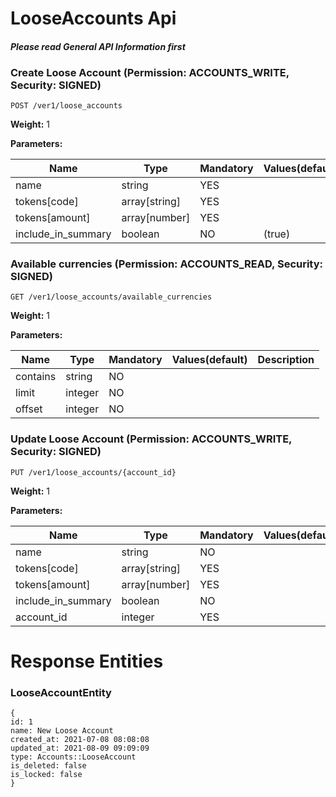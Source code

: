 # LooseAccounts Api 
#### _Please read General API Information first_
### Create Loose Account (Permission: ACCOUNTS_WRITE, Security: SIGNED)
```
POST /ver1/loose_accounts
```
**Weight:**
1

**Parameters:**

Name | Type | Mandatory | Values(default) | Description
------------ | ------------ | ------------ | ------------ | ------------
name | string | YES |   | 
tokens[code] | array[string] | YES |   | 
tokens[amount] | array[number] | YES |   | 
include_in_summary | boolean | NO |  (true) | 
### Available currencies (Permission: ACCOUNTS_READ, Security: SIGNED)
```
GET /ver1/loose_accounts/available_currencies
```
**Weight:**
1

**Parameters:**

Name | Type | Mandatory | Values(default) | Description
------------ | ------------ | ------------ | ------------ | ------------
contains | string | NO |   | 
limit | integer | NO |   | 
offset | integer | NO |   | 
### Update Loose Account (Permission: ACCOUNTS_WRITE, Security: SIGNED)
```
PUT /ver1/loose_accounts/{account_id}
```
**Weight:**
1

**Parameters:**

Name | Type | Mandatory | Values(default) | Description
------------ | ------------ | ------------ | ------------ | ------------
name | string | NO |   | 
tokens[code] | array[string] | YES |   | 
tokens[amount] | array[number] | YES |   | 
include_in_summary | boolean | NO |   | 
account_id | integer | YES |   | 
# Response Entities 
### LooseAccountEntity
 ``` 
 {
id: 1                                     
name: New Loose Account                   
created_at: 2021-07-08 08:08:08           
updated_at: 2021-08-09 09:09:09           
type: Accounts::LooseAccount              
is_deleted: false                         
is_locked: false                          
} 
 ``` 
